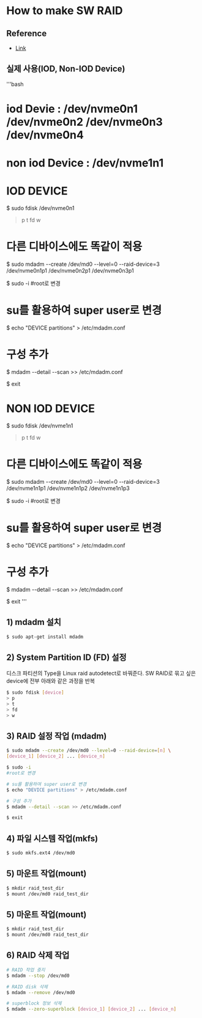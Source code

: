 
# How to make SW RAID



## Reference
  - [Link](https://www.notion.so/RAID-b73edf16f2af43cb9fe02d903fcf29c0)
  
## 실제 사용(IOD, Non-IOD Device)
'''bash
# iod Devie : /dev/nvme0n1 /dev/nvme0n2 /dev/nvme0n3 /dev/nvme0n4
# non iod Device : /dev/nvme1n1


# IOD DEVICE
$ sudo fdisk /dev/nvme0n1
> p
> t
> fd 
> w
# 다른 디바이스에도 똑같이 적용

$ sudo mdadm --create /dev/md0 --level=0 --raid-device=3 \
 /dev/nvme0n1p1  /dev/nvme0n2p1  /dev/nvme0n3p1

$ sudo -i
#root로 변경

# su를 활용하여 super user로 변경
$ echo "DEVICE partitions" > /etc/mdadm.conf

# 구성 추가
$ mdadm --detail --scan >> /etc/mdadm.conf

$ exit

# NON IOD DEVICE
$ sudo fdisk /dev/nvme1n1
> p
> t
> fd 
> w
# 다른 디바이스에도 똑같이 적용

$ sudo mdadm --create /dev/md0 --level=0 --raid-device=3 \
 /dev/nvme1n1p1  /dev/nvme1n1p2  /dev/nvme1n1p3

$ sudo -i
#root로 변경

# su를 활용하여 super user로 변경
$ echo "DEVICE partitions" > /etc/mdadm.conf

# 구성 추가
$ mdadm --detail --scan >> /etc/mdadm.conf

$ exit
'''
  
  
## 1) mdadm 설치
 ```bash
 $ sudo apt-get install mdadm
```

  
## 2) System Partition ID (FD) 설정
디스크 파티션의 Type을 Linux raid autodetect로 바꿔준다.
SW RAID로 묶고 싶은 device에 전부 아래와 같은 과정을 반복
 ```bash
 $ sudo fdisk [device]
 > p
 > t
 > fd
 > w
```


  
## 3) RAID 설정 작업 (mdadm)
 ```bash
 $ sudo mdadm --create /dev/md0 --level=0 --raid-device=[n] \
[device_1] [device_2] ... [device_n]

$ sudo -i
#root로 변경

# su를 활용하여 super user로 변경
$ echo "DEVICE partitions" > /etc/mdadm.conf

# 구성 추가
$ mdadm --detail --scan >> /etc/mdadm.conf

$ exit

```

  
## 4) 파일 시스템 작업(mkfs)
 ```bash
$ sudo mkfs.ext4 /dev/md0
```

## 5) 마운트 작업(mount)
 ```bash
$ mkdir raid_test_dir 
$ mount /dev/md0 raid_test_dir
```

## 5) 마운트 작업(mount)
 ```bash
$ mkdir raid_test_dir 
$ mount /dev/md0 raid_test_dir
```

## 6) RAID 삭제 작업
 ```bash
# RAID 작업 중지
$ mdadm --stop /dev/md0 

# RAID disk 삭제
$ mdadm --remove /dev/md0

# superblock 정보 삭제
$ mdadm --zero-superblock [device_1] [device_2] ... [device_n]
```


 
